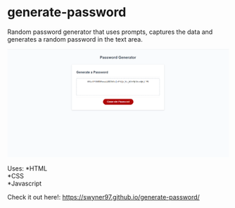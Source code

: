 # generate-password
Random password generator that uses prompts, captures the data and generates a random password in the text area. 

![Alt text](./assets/password-gen.png)

Uses: 
*HTML <br>
*CSS  <br>
*Javascript <br>

Check it out here!: https://swyner97.github.io/generate-password/ 